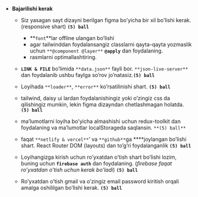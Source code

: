 - **Bajarilishi kerak**
    - Siz yasagan sayt dizayni berilgan figma bo’yicha bir xil bo’lishi kerak. (responsive shart) **`(5) ball`**
        - **`font`**lar offline ulangan bo’lishi
        - agar tailwinddan foydalansangiz classlarni qayta-qayta yozmaslik uchun `**@component @layer**` **`@apply`** dan foydalaning.
        - rasmlarni optimallashtiring.

    - **`LINK & FILE`** bo’limida `**data.json**` fayli bor. `**json-live-server**` dan foydalanib ushbu faylga so’rov jo’natasiz.**`(5) ball`**
    - Loyihada `**loader**`, `**error**` ko’rsatilinishi shart. **`(5) ball`**
    - tailwind, daisy ui lardan foydalanishingiz yoki o’zingiz css da qilishingiz mumkin, lekin figma dizayndan chetlashmagan holatda. **`(5) ball`**
    - ma’lumotlarni loyiha bo’yicha almashishi uchun redux-toolkit dan foydalaning va ma’lumotlar localStorageda saqlansin. `**(5) ball**`
    - faqat `**netlify & vercel**`’ va `**github**`ga ****joylangan bo’lishi shart. React Router DOM (layouts) dan to’g’ri foydalanganlik **`(5) ball`**
    - Loyihangizga kirish uchun ro’yxatdan o’tish shart bo’lishi lozim, buning uchun **`firebase auth`** dan foydalaning. (*firebase faqat ro’yxatdan o’tish uchun kerak bo’ladi*) **`(5) ball`**
    - Ro’yxatdan o’tish gmail va o’zingiz email password kiritish orqali amalga oshililgan bo’lishi kerak. **`(5) ball`**
